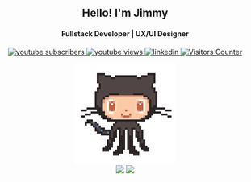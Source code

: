 <h2 align="center">Hello! I'm Jimmy</h2>
<h4 align="center", fontweight="100"> Fullstack Developer | UX/UI Designer</h4>
<p align="center">
  
<a href="https://www.youtube.com/channel/UClnSjfc5BttbFgWwFhwIRPA?sub_confirmation=1">
  <img alt="youtube subscribers" title="Subscribe to my YouTube channel" src="https://img.shields.io/youtube/channel/subscribers/UClnSjfc5BttbFgWwFhwIRPA?color=%23E05D44&label=SUBSCRIBE&logo=youtube&style=for-the-badge&labelColor=CE4630"/>
</a>

<a href="https://www.youtube.com/channel/UClnSjfc5BttbFgWwFhwIRPA" target="_blank">
  <img alt="youtube views" title="YouTube Views" src="https://img.shields.io/youtube/channel/views/UClnSjfc5BttbFgWwFhwIRPA?color=%55960c&logo=youtube&style=for-the-badge&labelColor=488207"/>
</a>


<a href="https://www.linkedin.com/in/jimmylam6/">
  <img alt="linkedin" title="Linkedin Profile" src="https://img.shields.io/badge/linkedin-%230077B5.svg?&style=for-the-badge&logo=linkedin&logoColor=white"/>
</a>

<a href="#">
  <img alt="Visitors Counter" src="https://api.visitorbadge.io/api/visitors?path=cozy6&countColor=%23263759">
</a>

</p>

<div align='center'>
  <img src='./git.gif' width='200'>
</div>

<div align='center'>
<img src='https://github-readme-stats.vercel.app/api?username=cozy6&show_icons=true&theme=radical&hide=contribs' height='150"'>
<img src='https://github-readme-stats.vercel.app/api/top-langs/?username=cozy6&layout=compact&theme=radical' height='150"'>
</div>

<!--
<h2 align='left'> 🔨 Technologies & Tools </h2>
<p>
<br>
<img alt="Python" src="https://img.shields.io/badge/PostgreSQL-316192?style=for-the-badge&logo=postgresql&logoColor=white">
<img alt="Bash" src="https://img.shields.io/badge/Shell_Script-121011?style=for-the-badge&logo=gnu-bash&logoColor=white">
<img alt="JavaScript" src="https://img.shields.io/badge/JavaScript-323330?style=for-the-badge&logo=javascript&logoColor=F7DF1E">
<img alt="HTML" src="https://img.shields.io/badge/HTML5-E34F26?style=for-the-badge&logo=html5&logoColor=white">
<img alt="SQL" src="https://img.shields.io/badge/React_Native-20232A?style=for-the-badge&logo=react&logoColor=61DAFB">
<img alt="SQL" src="https://img.shields.io/badge/Tailwind_CSS-38B2AC?style=for-the-badge&logo=tailwind-css&logoColor=white">
<br>
</p>
<p>
<img alt="Visual Studio Code" src="https://img.shields.io/badge/VSCode-0078D4?style=for-the-badge&logo=visual%20studio%20code&logoColor=white">
<img alt="Adobe" src="https://img.shields.io/badge/Adobe%20Creative%20Cloud-DA1F26?style=for-the-badge&logo=Adobe%20Creative%20Cloud&logoColor=white">
<img alt="Git" src="https://img.shields.io/badge/GIT-E44C30?style=for-the-badge&logo=git&logoColor=white">
<br>
</p>
<p>
</p>
-->

